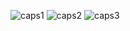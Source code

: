 ![caps1](https://raw.github.com/xavier84/Script-xavier/master/rclone-amazon/token.PNG)
![caps2](https://raw.github.com/xavier84/Script-xavier/master/rclone-amazon/tunnel.PNG)
![caps3](https://raw.github.com/xavier84/Script-xavier/master/rclone-amazon/socks.PNG)

